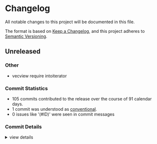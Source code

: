 # Changelog

All notable changes to this project will be documented in this file.

The format is based on [Keep a Changelog](https://keepachangelog.com/en/1.0.0/),
and this project adheres to [Semantic Versioning](https://semver.org/spec/v2.0.0.html).

## Unreleased

### Other

 - <csr-id-558ef50391bf1063221182a9926fe4096535afe8/> vecview require intoiterator

### Commit Statistics

<csr-read-only-do-not-edit/>

 - 105 commits contributed to the release over the course of 91 calendar days.
 - 1 commit was understood as [conventional](https://www.conventionalcommits.org).
 - 0 issues like '(#ID)' were seen in commit messages

### Commit Details

<csr-read-only-do-not-edit/>

<details><summary>view details</summary>

 * **Uncategorized**
    - Add description for crates ([`5ebd586`](https://github.com/Teamon9161/tevec/commit/5ebd586b29bde6de272812d3f5deeac14d3e4684))
    - Merge branch 'master' of https://github.com/Teamon9161/tevec ([`16f6743`](https://github.com/Teamon9161/tevec/commit/16f674332889aaf9a20052707d0a6569e9a78df0))
    - Add ts_regx_resid_skew, move vskew to base agg ([`c400fb8`](https://github.com/Teamon9161/tevec/commit/c400fb8d8eee37cf4c94a9d2ca03d6b645247dd4))
    - Binary funcs allow diferent dtype ([`bf38ab8`](https://github.com/Teamon9161/tevec/commit/bf38ab86807356c01c061fd17257c7ff81ed7f37))
    - Move ffi to a new crate ([`248ce62`](https://github.com/Teamon9161/tevec/commit/248ce625b2929764a0504f35bf11f5bd9423f46e))
    - Impl TError from io::Error, rename index out of bound io error to oob error ([`5592548`](https://github.com/Teamon9161/tevec/commit/5592548f3bace28036bb97c2918aac1d0530f30e))
    - Update polars to 0.41.3 ([`e536b04`](https://github.com/Teamon9161/tevec/commit/e536b04bcf3991e30056c0018dadac078335e84f))
    - Should deprecate count method ([`16f9cef`](https://github.com/Teamon9161/tevec/commit/16f9cef771884da91f5ea4349de253ae08c2ac9e))
    - Add simple fdiff function ([`1334804`](https://github.com/Teamon9161/tevec/commit/1334804d6890ddecb1e7131ddab3c33c48ea1c87))
    - Update polars backend to 0.41.2 ([`ba7a872`](https://github.com/Teamon9161/tevec/commit/ba7a872f9360996173162d0624252d3329c9d86e))
    - Use max_with to fix rust-analyzer error ([`a53fd9d`](https://github.com/Teamon9161/tevec/commit/a53fd9d6e592cf058771a3e7c7988aaa15a2f4de))
    - Move Item to trait generic ([`3f60798`](https://github.com/Teamon9161/tevec/commit/3f607985dd9630485a01a5a44fc7e73cc5c6d7be))
    - Activate dtype-datetime and duration for polars ([`6687e51`](https://github.com/Teamon9161/tevec/commit/6687e51de067a7ec1667f3bf2e5d1c5c64d22100))
    - Activate dtype-struct feature for polars backend ([`c93be6a`](https://github.com/Teamon9161/tevec/commit/c93be6a69382317eb685dd5f721285064b23172b))
    - Rolling_custom accept Cow<Slice::Output>> ([`abc39b3`](https://github.com/Teamon9161/tevec/commit/abc39b3c6bc3b1e694f33944a95e2ffa03c54965))
    - Add WriteTrustIter ([`2dd23f1`](https://github.com/Teamon9161/tevec/commit/2dd23f1b1939e3e5984ff20b9d9ad3eb398afac6))
    - Relax Slice Output bound, impl Vec1View for &StringChunked ([`79ffd70`](https://github.com/Teamon9161/tevec/commit/79ffd7005f5bd16ef93d20a63c60b954323a8213))
    - Update rustup to nightly-2024-06-17 ([`308fbd5`](https://github.com/Teamon9161/tevec/commit/308fbd57d8c7d7aaba87fada86284860b02ac51e))
    - Remove default feature ([`e1e2e2c`](https://github.com/Teamon9161/tevec/commit/e1e2e2c747745a4d1ffbcb506ed98c4e29b903c9))
    - Vec1View for &ChunkedArray ([`34b152f`](https://github.com/Teamon9161/tevec/commit/34b152f6b72ef3207a37cf2dec851d1f78bfc02c))
    - Add Slice trait for Vec1View, add ts_fdiff ([`5ffe266`](https://github.com/Teamon9161/tevec/commit/5ffe266b7771d900871a1a5d1d65104c6d3f3cee))
    - Add lifetime for trustedlen implemention ([`466e2d4`](https://github.com/Teamon9161/tevec/commit/466e2d41f9337224bc6f68c0d7dc9d32ade41ea2))
    - Trustedlen for polars iterator ([`3852a88`](https://github.com/Teamon9161/tevec/commit/3852a886b49c13477de749c0b3933d76b711b98f))
    - Impl datetime cast and ops ([`d6fe07d`](https://github.com/Teamon9161/tevec/commit/d6fe07d6a51acef28671b6e78f3e019da973fdee))
    - Use i64 to store DateTime, so it can cast from numpy without copy ([`9871c2a`](https://github.com/Teamon9161/tevec/commit/9871c2a23ba6d2f9e66e66518871a0c81e1e2774))
    - Add ndarray for lazy ([`ae95363`](https://github.com/Teamon9161/tevec/commit/ae95363906748ddedc0c0a1c8a95bc301ea5e2b8))
    - Improve lazy implemention ([`89e7873`](https://github.com/Teamon9161/tevec/commit/89e7873e05c9cf1e27f4f4af9cdd5a593fe69e39))
    - Iter of Vec1View should implement DoubleEndedIterator, add fill func ([`b10bdab`](https://github.com/Teamon9161/tevec/commit/b10bdab396686596f7864d0fed34939bd42c03b6))
    - Add pct_change and diff ([`eedb8af`](https://github.com/Teamon9161/tevec/commit/eedb8afa0bb6bd9d0c8e23f8239497483683e5e9))
    - Add arg_partition and partition ([`b41753d`](https://github.com/Teamon9161/tevec/commit/b41753dd589bbc044951caa8d1b87276a233c994))
    - Add quantile func ([`ea2a1bd`](https://github.com/Teamon9161/tevec/commit/ea2a1bd30b513b064cfc949e0880f912dc6c3a8d))
    - Add agg subcrate ([`a3d5bee`](https://github.com/Teamon9161/tevec/commit/a3d5bee3fc50a869652496e42a1b363ef2c23fb3))
    - Format ([`4bed0f2`](https://github.com/Teamon9161/tevec/commit/4bed0f2d58307b8d0e6a193083082174510cd974))
    - Add datatype, update polars to 0.40 ([`16bcee2`](https://github.com/Teamon9161/tevec/commit/16bcee29a9e4949b5baa37eddd1d6b7fde0f6500))
    - Add drop_none ([`c2a090f`](https://github.com/Teamon9161/tevec/commit/c2a090fc28b13f095874a31c2ccfc8bfb453b3f4))
    - Add some rolling reg funcs ([`511f66f`](https://github.com/Teamon9161/tevec/commit/511f66f052cb5442ada0c78db85278297c81bfb3))
    - Add rolling reg funcs ([`0398520`](https://github.com/Teamon9161/tevec/commit/0398520112b5c328fbff6677325c2a50f02c9e0d))
    - Fix ts_vmin and ts_vmax ([`0ad20d1`](https://github.com/Teamon9161/tevec/commit/0ad20d12eb35fb83f0f24d2b3ab94c403cff6112))
    - IsNone should have Clone trait, ts_sum should return f64 type ([`c98d23d`](https://github.com/Teamon9161/tevec/commit/c98d23d5f69fdcca3a077bb153d9467f876b42f0))
    - Add argmax, argmin func, add as_opt for IsNone ([`f12f157`](https://github.com/Teamon9161/tevec/commit/f12f15706297ab565866ab99f4c3dc81b0b5748b))
    - Change default feature of tea-core ([`b11b91b`](https://github.com/Teamon9161/tevec/commit/b11b91bdb308f60ac9be4779c33237ba2be2a272))
    - Add sort_unstable_by and apply_mut_with ([`23755ff`](https://github.com/Teamon9161/tevec/commit/23755ff52a38f4b4bce059c6370a9cba11e5e48b))
    - Remove utils::vec_fold as it is not useful ([`07a1178`](https://github.com/Teamon9161/tevec/commit/07a1178135a7525d0da565878618b4830a9b0a79))
    - Add try_as_slice for specialize ([`983bb41`](https://github.com/Teamon9161/tevec/commit/983bb41d6c02a1ebb3e2e2d34694f90e95766306))
    - Rename to_opt to opt, impl IsNone for Vec<T> ([`95f6235`](https://github.com/Teamon9161/tevec/commit/95f62350d735185dd7606da91826bc3198765f29))
    - Rename feature nd_array as ndarray ([`a63a0d9`](https://github.com/Teamon9161/tevec/commit/a63a0d924b32ad6c96e7f8fa521c97012ae7a794))
    - Improve cast ([`bce795d`](https://github.com/Teamon9161/tevec/commit/bce795d6b506ae2e4e78e100f5155ff013beac82))
    - Merge branch 'master' of https://github.com/Teamon9161/tevec ([`60e5e52`](https://github.com/Teamon9161/tevec/commit/60e5e5283b5b49953a431e2183dd5e004f349658))
    - Fix clippy warning ([`8284a38`](https://github.com/Teamon9161/tevec/commit/8284a385e3026af758225645545eab10a5ec3be9))
    - Simplify impl for polars backend, impl try_collect_trusted for polars backend ([`d959dab`](https://github.com/Teamon9161/tevec/commit/d959dabd919a937e63a65a2f2c1286a49f3bdc8e))
    - Add try_collect for Vec1 ([`52b4493`](https://github.com/Teamon9161/tevec/commit/52b44937c825d2a727385785d17eea995536a0a2))
    - Improve tea-error crate ([`4354f8b`](https://github.com/Teamon9161/tevec/commit/4354f8b8a71660bb2a31f42d2c4c6dbe20264d84))
    - Add tea-error, impl Vec1View for [T; N] ([`35f9892`](https://github.com/Teamon9161/tevec/commit/35f989227626f3df3e6d22924dd6b9c26bc42d5d))
    - Add vcut function ([`957c17d`](https://github.com/Teamon9161/tevec/commit/957c17db93e63da4316c7666c4c25e0264c01393))
    - Add linspace, range ([`167b967`](https://github.com/Teamon9161/tevec/commit/167b967a99331699fd5611a0f98185232288f3da))
    - Add half_life ([`e3b7974`](https://github.com/Teamon9161/tevec/commit/e3b7974bc4ab2169be46d790d45efa53459a2c88))
    - Add vcorr function ([`0deb64c`](https://github.com/Teamon9161/tevec/commit/0deb64c77d24c9b1fa4d82d18ad7d8a9c505a085))
    - Add rank function ([`717131c`](https://github.com/Teamon9161/tevec/commit/717131cb419a876291aee5141a1c6a451bc3f7f8))
    - Fix redundant closure ([`908f6ed`](https://github.com/Teamon9161/tevec/commit/908f6ed1108d0d52462b9f6016dce84054336818))
    - Fix vshift ([`54f010e`](https://github.com/Teamon9161/tevec/commit/54f010ea2b358168327815bfeae075f595dee6cb))
    - Add binary funcs ([`b2d3de4`](https://github.com/Teamon9161/tevec/commit/b2d3de4063172174af26fdaf38006aaa71d315a6))
    - Add norm functions ([`232e1fc`](https://github.com/Teamon9161/tevec/commit/232e1fcfd0e5b2d5319a78bfdf66e609225844ac))
    - Remove Opt trait ([`58c6dad`](https://github.com/Teamon9161/tevec/commit/58c6dadf64307442f597988135016b00dbbbd655))
    - Add IntoCast trait ([`9d23800`](https://github.com/Teamon9161/tevec/commit/9d23800f86cc4a8521b2582fee811485e626350d))
    - Add UninitRefMut as a type of Vec trait ([`ca2fb80`](https://github.com/Teamon9161/tevec/commit/ca2fb80dcf658d9024dbfe98d3bd37eca521a4b1))
    - Add no_out macro ([`664b71c`](https://github.com/Teamon9161/tevec/commit/664b71ca5af0ffb609060c4d026685c7d1c4b70b))
    - Add out param for rolling_apply_idx ([`b496285`](https://github.com/Teamon9161/tevec/commit/b4962856cc4aa9047cb2610a0736e2cf90dd1cc6))
    - Rolling_apply accept Option out ([`a5090bd`](https://github.com/Teamon9161/tevec/commit/a5090bd34c7dd864bfd07d91e80b9225d72f546d))
    - Improve valid_feature return, uninit trait ([`ba018f3`](https://github.com/Teamon9161/tevec/commit/ba018f3da2e24c8b653d496365dbb42eddc3b193))
    - Improve uninit ([`58aa508`](https://github.com/Teamon9161/tevec/commit/58aa5081921ad3822d3aa9c370b59b3f1836546b))
    - Move base rolling to core trait ([`6f3499e`](https://github.com/Teamon9161/tevec/commit/6f3499ebde0a7730b7d5f8e62dd785c0151c3253))
    - Remove comment in cargo.toml ([`ba0b510`](https://github.com/Teamon9161/tevec/commit/ba0b510fe602c9a22a1776bc744b014f53759e57))
    - Improve opt_iter_cast ([`3db8610`](https://github.com/Teamon9161/tevec/commit/3db8610fd32fb54357372d8de418c86934d8dff6))
    - Update polars ([`2d37ee8`](https://github.com/Teamon9161/tevec/commit/2d37ee8869e889eebb731e48959b779bcd54891f))
    - Upgrade rustup toolchain ([`45cd938`](https://github.com/Teamon9161/tevec/commit/45cd93899d1cfc531273e2536319288d140f14f0))
    - 1 ([`626e5f2`](https://github.com/Teamon9161/tevec/commit/626e5f2d07228d95d0aef12ede91fd253089d917))
    - Implement Agg trait for Iterator ([`8379717`](https://github.com/Teamon9161/tevec/commit/837971731c729d18d3fefbaa5af76465defcec6d))
    - Delete comments ([`8780aab`](https://github.com/Teamon9161/tevec/commit/8780aabbceca956edc0d3792cac4f1c784339f71))
    - Implement map func using IntoIter trait ([`82cbc68`](https://github.com/Teamon9161/tevec/commit/82cbc686bf309e1f4717573a54406b9636076577))
    - Improve map and IntoIter ([`aeb958d`](https://github.com/Teamon9161/tevec/commit/aeb958dfb787a9ebe7e671b0956f74caecb85c84))
    - Move len method to ToIter trait ([`33a1f7d`](https://github.com/Teamon9161/tevec/commit/33a1f7df96eefceac8ef55acb62b727cd319c46d))
    - Remove default dependency of tea-core ([`a415171`](https://github.com/Teamon9161/tevec/commit/a4151718cd585ac5f7cb3c6ab93bbf2b6eae6af5))
    - Add tears crate and move EPS to tea-core prelude ([`cf7437e`](https://github.com/Teamon9161/tevec/commit/cf7437e6e33204c1b27ac7f8a2f32bfe74b4e502))
    - Impl trust iter for Optiter ([`39f22ef`](https://github.com/Teamon9161/tevec/commit/39f22ef6459347e4901c0ca874fb8ca342e987d0))
    - Improve uninit method ([`e9094a2`](https://github.com/Teamon9161/tevec/commit/e9094a2448f8cc89177fa41fabcc75e48f211513))
    - Add unnit and assume_init for vec trait ([`fd26da6`](https://github.com/Teamon9161/tevec/commit/fd26da6088b76673848fe5e0939c78ff95aa507b))
    - Pub Cast trait in tea_dtype and pub tea_dtype ([`dd3f5b7`](https://github.com/Teamon9161/tevec/commit/dd3f5b75eee4a43355f3bd3db11292fba6430d6d))
    - Implement VecView for &ChunkedArray ([`4e89266`](https://github.com/Teamon9161/tevec/commit/4e89266ddddf077ded7e9804d5b04a0c1c872bd0))
    - Add iter_cast and opt_iter_cast, remove IteCast & OptIterCast trait ([`24fe9ad`](https://github.com/Teamon9161/tevec/commit/24fe9ad2dec201b3a4328e163b8e9badf111f26b))
    - Remove Item Vec<U> in VecView trait ([`3b3f093`](https://github.com/Teamon9161/tevec/commit/3b3f093a48d041feb21c1441176ab8a3c5192662))
    - Remove VecOuttype ([`30a0639`](https://github.com/Teamon9161/tevec/commit/30a06390b503f0814d669d29851429bd08490513))
    - Impl itercast and optitercast ([`17b0564`](https://github.com/Teamon9161/tevec/commit/17b05648bd30566587e066c21e25fe0989e692ec))
    - Simplify return of collect trait ([`be2d860`](https://github.com/Teamon9161/tevec/commit/be2d86015b34ecdc312ee358bac3b2a2871134ae))
    - Impl trustedlen for dyn pl trustedlen ([`2cf57b8`](https://github.com/Teamon9161/tevec/commit/2cf57b8de1704d74006fe3a00c41043a97d0c301))
    - Fix format ([`4cd7a47`](https://github.com/Teamon9161/tevec/commit/4cd7a47d0bb637fb8b4f936348e4b7337d083623))
    - Add cfg feature ([`d6fc157`](https://github.com/Teamon9161/tevec/commit/d6fc157e1ed4745ac8b112043f7a291385cc057f))
    - Set default tea-core features to time ([`73f9f9b`](https://github.com/Teamon9161/tevec/commit/73f9f9be2c83c7f729587af6ca1996ec89196f97))
    - Support collect_trusted_vec1 in polars backend ([`16d142c`](https://github.com/Teamon9161/tevec/commit/16d142c9d32ace054893e1eb277f258a3f3cf6df))
    - Fix format ([`592c7de`](https://github.com/Teamon9161/tevec/commit/592c7de4e9f4630b6036bc4599932c56d29db2a3))
    - Rename collect_trust to collect_trust_vec ([`fd68f0c`](https://github.com/Teamon9161/tevec/commit/fd68f0c259ae8f8752265cd02ed7b6e16329d9d0))
    - Implement vec1view for &ChunkedArray ([`10f452a`](https://github.com/Teamon9161/tevec/commit/10f452a2985ad80434753c22518992aa47faf564))
    - New implement backends support polars, vec and ndarray ([`00e5c32`](https://github.com/Teamon9161/tevec/commit/00e5c32938bd2dad725b33320832b7a6f86b077c))
    - Vecview require intoiterator ([`558ef50`](https://github.com/Teamon9161/tevec/commit/558ef50391bf1063221182a9926fe4096535afe8))
    - Add ts_skew, ts_kurt and so on ([`c919ea8`](https://github.com/Teamon9161/tevec/commit/c919ea85ee7c5ff8ff19b987f4c9691bbb339151))
    - Several rolling functions in trait ([`4ef7aab`](https://github.com/Teamon9161/tevec/commit/4ef7aab6208e353d43e3406ae4235824fc601a4a))
</details>

